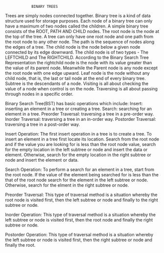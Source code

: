 				BINARY TREES
Trees are simply nodes connected together.
Binary tree is a kind of data structure used for storage purposes.
Each node of a binary tree can only have a maximum of two nodes called the children.
A simple binary tree consists of the ROOT, PATH AND CHILD nodes.
The root node is the node at the top of the tree. A tree can only have one root node and one path from the root node to any other node.
The path is the sequence of nodes along the edges of a tree.
The child node is the node below a given node connected by its edge downward.
The child node is of two types - The LEFTCHILD and The RIGHTCHILD.
According to the Binary Search Tree Representation the rightchild node is the node with its value greater than the value of its parent node.
Meanwhile the Parent node is any node except the root node with one edge upward. Leaf node is the node without any child node, that is, the last or tail node at the end of every binary tree.
Subtree is the descendants of a node.
Visiting is all about checking the value of a node when control is on the node.
Traversing is all about passing through nodes in a specific order.

Binary Search Tree(BST) has basic operations which include:
Insert: inserting an element in a tree or creating a tree.
Search: searching for an element in a tree.
Preorder Traversal: traversing a tree in a pre-order way.
Inorder Traversal: traversing a tree in an in-order way.
Postorder Traversal: traversing a tree in a post-order way.

Insert Operation: The first insert operation in a tree is to create a tree. To insert an element in a tree first locate its location. Search from the root node and if the value you are looking for is less than the root node value, search for the empty location in the left subtree or node and insert the data or element. Otherwise, search for the empty location in the right subtree or node and insert the element or data.

Search Operation: To perform a search for an element in a tree, start from the root node. If the value of the element being searched for is less than the that of the root node search for the element in the left subtree or node. Otherwise, search for the elment in the right subtree or node.

Preorder Traversal: This type of traversal method is a situation whereby the root node is visited first, then the left subtree or node and finally to the right subtree or node.

Inorder Operation: This type of traversal method is a situation whereby the left subtree or node is visited first, then the root node and finally the right subtree or node.

Postorder Operation: This type of traversal method is a situation whereby the left subtree or node is visited first, then the right subtree or node and finally the root.